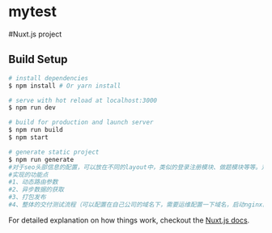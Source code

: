 # mytest

#Nuxt.js project

## Build Setup

``` bash
# install dependencies
$ npm install # Or yarn install

# serve with hot reload at localhost:3000
$ npm run dev

# build for production and launch server
$ npm run build
$ npm start

# generate static project
$ npm run generate
#对于seo头部信息的配置，可以放在不同的layout中，类似的登录注册模块、做题模块等等。对于个性化的头部信息可以在页面内部配置，优先级也是最高的！
#实现的功能点
#1、动态路由参数
#2、异步数据的获取
#3、打包发布
#4、整体的交付测试流程（可以配置在自己公司的域名下，需要运维配置一下域名，启动nginx的反向代理）
```

For detailed explanation on how things work, checkout the [Nuxt.js docs](https://github.com/nuxt/nuxt.js).

